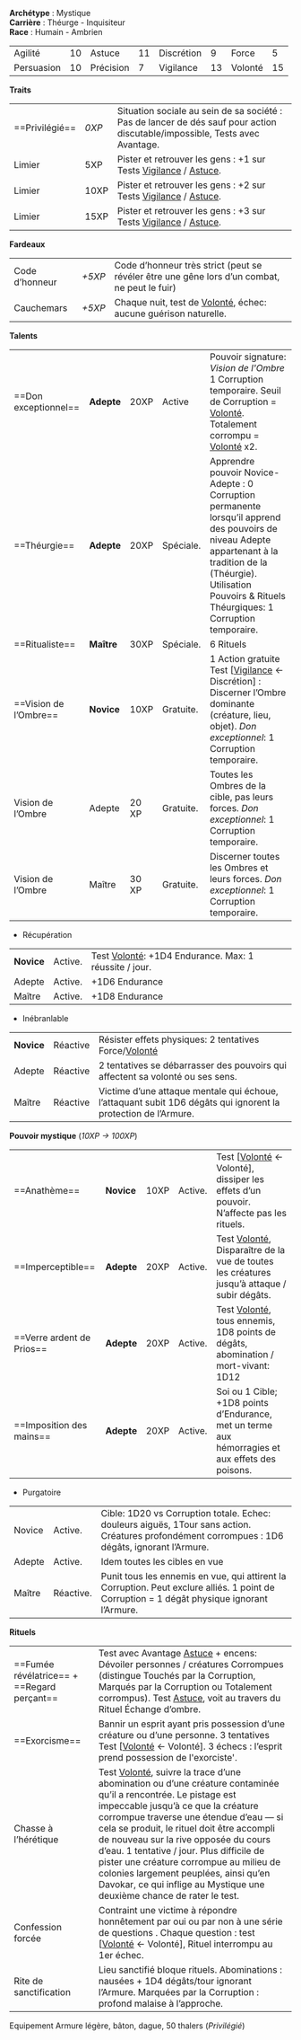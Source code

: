**Archétype** : Mystique  
**Carrière** : Théurge - Inquisiteur  
**Race** : Humain - Ambrien

|     |     |     |     |     |     |     |     |
| --- | --- | --- | --- | --- | --- | --- | --- |
| Agilité | 10  | Astuce | 11  | Discrétion | 9   | Force | 5   |
| Persuasion | 10  | Précision | 7   | Vigilance | 13  | Volonté | 15  |

**Traits**

|     |     |     |
| --- | --- | --- |
| ==Privilégié== | _0XP_ | Situation sociale au sein de sa société : Pas de lancer de dés sauf pour action discutable/impossible, Tests avec Avantage. |
| Limier | 5XP | Pister et retrouver les gens : +1 sur Tests [Vigilance](/2024-10-28_001.md#Vigilance) / [Astuce](/2024-10-28_001.md#Astuce). |
| Limier | 10XP | Pister et retrouver les gens : +2 sur Tests [Vigilance](/2024-10-28_001.md#Vigilance) / [Astuce](/2024-10-28_001.md#Astuce). |
| Limier | 15XP | Pister et retrouver les gens : +3 sur Tests [Vigilance](/2024-10-28_001.md#Vigilance) / [Astuce](/2024-10-28_001.md#Astuce). |

**Fardeaux**

|     |     |     |
| --- | --- | --- |
| Code d’honneur | _+5XP_ | Code d’honneur très strict (peut se révéler être une gêne lors d’un combat, ne peut le fuir) |
| Cauchemars | _+5XP_ | Chaque nuit, test de [Volonté](/2024-10-28_001.md#Volont%C3%A9), échec: aucune guérison naturelle. |

**Talents**

|     |     |     |     |     |
| --- | --- | --- | --- | --- |
| ==Don exceptionnel== | **Adepte** | 20XP | Active | Pouvoir signature: _Vision de l'Ombre_ 1 Corruption temporaire. Seuil de Corruption = [Volonté](/2024-10-28_001.md#Volont%C3%A9). Totalement corrompu = [Volonté](/2024-10-28_001.md#Volont%C3%A9) x2. |
| ==Théurgie== | **Adepte** | 20XP | Spéciale. | Apprendre pouvoir Novice-Adepte : 0 Corruption permanente lorsqu’il apprend des pouvoirs de niveau Adepte appartenant à la tradition de la (Théurgie). Utilisation Pouvoirs & Rituels Théurgiques: 1 Corruption temporaire. |
| ==Ritualiste== | **Maître** | 30XP | Spéciale. | 6 Rituels |
| ==Vision de l’Ombre== | **Novice** | 10XP | Gratuite. | 1 Action gratuite Test [[Vigilance](/2024-10-28_001.md#Vigilance) ← Discrétion] : Discerner l’Ombre dominante (créature, lieu, objet). _Don exceptionnel_: 1 Corruption temporaire. |
| Vision de l’Ombre | Adepte | 20 XP | Gratuite. | Toutes les Ombres de la cible, pas leurs forces. _Don exceptionnel_: 1 Corruption temporaire. |
| Vision de l’Ombre | Maître | 30 XP | Gratuite. | Discerner toutes les Ombres et leurs forces. _Don exceptionnel_: 1 Corruption temporaire. |

-   Récupération

|     |     |     |
| --- | --- | --- |
| **Novice** | Active. | Test [Volonté](/2024-10-28_001.md#Volont%C3%A9): +1D4 Endurance. Max: 1 réussite / jour. |
| Adepte | Active. | +1D6 Endurance |
| Maître | Active. | +1D8 Endurance |

-   Inébranlable

|     |     |     |
| --- | --- | --- |
| **Novice** | Réactive | Résister effets physiques: 2 tentatives Force/[Volonté](/2024-10-28_001.md#Volont%C3%A9) |
| Adepte | Réactive | 2 tentatives se débarrasser des pouvoirs qui affectent sa volonté ou ses sens. |
| Maître | Réactive | Victime d’une attaque mentale qui échoue, l’attaquant subit 1D6 dégâts qui ignorent la protection de l’Armure. |

**Pouvoir mystique** (_10XP -> 100XP_)

|     |     |     |     |     |
| --- | --- | --- | --- | --- |
| ==Anathème== | **Novice** | 10XP | Active. | Test [[Volonté](/2024-10-28_001.md#Volont%C3%A9) ← Volonté], dissiper les effets d’un pouvoir. N’affecte pas les rituels. |
| ==Imperceptible== | **Adepte** | 20XP | Active. | Test [Volonté](/2024-10-28_001.md#Volont%C3%A9), Disparaître de la vue de toutes les créatures jusqu’à attaque / subir dégâts. |
| ==Verre ardent de Prios== | **Adepte** | 20XP | Active. | Test [Volonté](/2024-10-28_001.md#Volont%C3%A9), tous ennemis, 1D8 points de dégâts, abomination / mort-vivant: 1D12 |
| ==Imposition des mains== | **Adepte** | 20XP | Active. | Soi ou 1 Cible; +1D8 points d’Endurance, met un terme aux hémorragies et aux effets des poisons. |

-   Purgatoire

|     |     |     |
| --- | --- | --- |
| Novice | Active. | Cible: 1D20 vs Corruption totale. Echec: douleurs aiguës, 1Tour sans action. Créatures profondément corrompues : 1D6 dégâts, ignorant l’Armure. |
| Adepte | Active. | Idem toutes les cibles en vue |
| Maître | Réactive. | Punit tous les ennemis en vue, qui attirent la Corruption. Peut exclure alliés. 1 point de Corruption = 1 dégât physique ignorant l’Armure. |

**Rituels**

|     |     |
| --- | --- |
| ==Fumée révélatrice== + ==Regard perçant== | Test avec Avantage [Astuce](/2024-10-28_001.md#Astuce) + encens: Dévoiler personnes / créatures Corrompues (distingue Touchés par la Corruption, Marqués par la Corruption ou Totalement corrompus). Test [Astuce](/2024-10-28_001.md#Astuce), voit au travers du Rituel Échange d’ombre. |
| ==Exorcisme== | Bannir un esprit ayant pris possession d’une créature ou d’une personne. 3 tentatives Test [[Volonté](/2024-10-28_001.md#Volont%C3%A9) ← Volonté]. 3 échecs : l’esprit prend possession de l'exorciste'. |
| Chasse à l’hérétique | Test [Volonté](/2024-10-28_001.md#Volont%C3%A9), suivre la trace d’une abomination ou d’une créature contaminée qu’il a rencontrée. Le pistage est impeccable jusqu’à ce que la créature corrompue traverse une étendue d’eau — si cela se produit, le rituel doit être accompli de nouveau sur la rive opposée du cours d’eau. 1 tentative / jour. Plus difficile de pister une créature corrompue au milieu de colonies largement peuplées, ainsi qu’en Davokar, ce qui inflige au Mystique une deuxième chance de rater le test. |
| Confession forcée | Contraint une victime à répondre honnêtement par oui ou par non à une série de questions . Chaque question : test [[Volonté](/2024-10-28_001.md#Volont%C3%A9) ← Volonté], Rituel interrompu au 1er échec. |
| Rite de sanctification | Lieu sanctifié bloque rituels. Abominations : nausées + 1D4 dégâts/tour ignorant l’Armure. Marquées par la Corruption : profond malaise à l’approche. |

Equipement
Armure légère, bâton, dague, 50 thalers (_Privilégié_)
